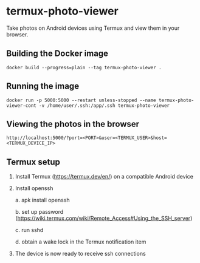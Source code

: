 # termux-photo-viewer

Take photos on Android devices using Termux and view them in your browser.

## Building the Docker image

    docker build --progress=plain --tag termux-photo-viewer .

## Running the image

    docker run -p 5000:5000 --restart unless-stopped --name termux-photo-viewer-cont -v /home/user/.ssh:/app/.ssh termux-photo-viewer

## Viewing the photos in the browser

    http://localhost:5000/?port=<PORT>&user=<TERMUX_USER>&host=<TERMUX_DEVICE_IP>

## Termux setup

1. Install Termux (https://termux.dev/en/) on a compatible Android device

2. Install openssh

	a. apk install openssh
	
	b. set up password (https://wiki.termux.com/wiki/Remote_Access#Using_the_SSH_server)
	
	c. run sshd
	
	d. obtain a wake lock in the Termux notification item

3. The device is now ready to receive ssh connections
